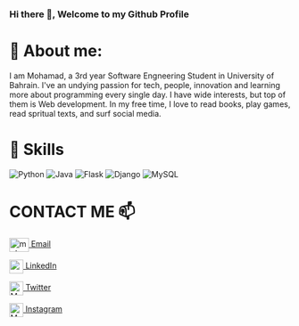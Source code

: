 ### Hi there 👋, Welcome to my Github Profile

<!--
**Mohamad-Zafar/Mohamad-Zafar** is a ✨ _special_ ✨ repository because its `README.md` (this file) appears on your GitHub profile.

Here are some ideas to get you started:

- 🔭 I’m currently working on ...
- 🌱 I’m currently learning ...
- 👯 I’m looking to collaborate on ...
- 🤔 I’m looking for help with ...
- 💬 Ask me about ...
- 📫 How to reach me: ...
- 😄 Pronouns: ...
- ⚡ Fun fact: ...
-->

# 🔭 __About me:__ 
I am Mohamad, a 3rd year Software Engneering Student in University of Bahrain. I've an undying passion for tech, people, innovation and learning more about programming every single day. I have wide interests, but top of them is Web development. In my free time, I love to read books, play games, read spritual texts, and surf social media. 

# 🔧 Skills
![Python](https://img.shields.io/badge/Python-3776AB?style=for-the-badge&logo=python&logoColor=white)
![Java](https://img.shields.io/badge/Java-#ffffff?style=for-the-badge&logo=java&logoColor=white)
![Flask](https://img.shields.io/badge/Flask-yellow?style=for-the-badge&logo=flask&logoColor=white)
![Django](https://img.shields.io/badge/Django-important?style=for-the-badge&logo=Django&logoColor=white)
![MySQL](https://img.shields.io/badge/MySQL-00000F?style=for-the-badge&logo=mysql&logoColor=white)

# CONTACT ME 📫
<a href="mailto:mohammadzafar749@gmail.com" target="blank"><img align="center" src="https://1000logos.net/wp-content/uploads/2018/05/Gmail-logo.png" alt="mohammadzafar749@gmail.com" height="25" width="35" /> [Email](mailto:mohammadzafar749@gmail.com)

<a href="https://www.linkedin.com/in/mohamadzafar/" target="blank"><img align="center" src="https://icon-library.com/images/linkedin-icon-eps/linkedin-icon-eps-29.jpg" alt="mohamadzafar" height="25" width="25" /> [LinkedIn](https://www.linkedin.com/in/mohamadzafar/)

<a href="https://twitter.com/MohamadZafar8" target="blank"><img align="center" src="https://assets.stickpng.com/images/580b57fcd9996e24bc43c53e.png" alt="MohamadZafar8" height="25" width="25" />  [Twitter](https://twitter.com/MohamadZafar8)
  
<a href="https://www.instagram.com/_.mohammad17/" target="blank"><img align="center" src="https://1000logos.net/wp-content/uploads/2017/02/New-Instagram-logo.jpg" alt="MohamadZafar8" height="25" width="25" />  [Instagram](https://www.instagram.com/_.mohammad17/)
 
